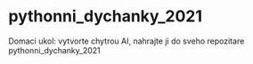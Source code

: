 # pythonni_dychanky_2021

Domaci ukol:
vytvorte chytrou AI, nahrajte ji do sveho repozitare pythonni_dychanky_2021
